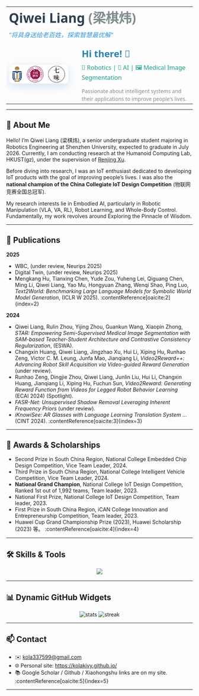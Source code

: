 <table width="100%" style="border-collapse: collapse; font-family: 'Segoe UI', Arial, sans-serif">
  <tr>
    <td colspan="2" style="padding-bottom: 20px">
      <h1 style="margin: 0; font-size: 2.5em; font-weight: 600; color: #2c3e50">Qiwei Liang <span style="color: #7f8c8d">(梁棋炜)</span></h1>
      <p style="margin: 10px 0 0; font-size: 1.2em; font-style: italic; color: #3498db">"将具身送给老百姓，探索智慧最优解"</p>
    </td>
  </tr>
  <tr>
    <td width="160" valign="middle" style="padding-right: 30px">
      <img src="./assets/school.png" alt="Shenzhen University" width="250" style="border-radius:12px; box-shadow: 0 8px 24px rgba(46, 134, 222, 0.2); border: 1px solid #eee"/>
    </td>
    <td valign="middle">
      <h2 style="margin:0 0 10px; font-size: 1.8em; color: #2980b9">Hi there! 👋</h2>
      <h3 style="margin:0; font-weight: 500; color: #16a085">🤖 Robotics | 🧠 AI | 🖼️ Medical Image Segmentation</h3>
      <p style="margin: 15px 0 0; color: #7f8c8d; line-height: 1.5">
        Passionate about intelligent systems and their applications to improve people's lives.
      </p>
    </td>
  </tr>
</table>

---

## 🌟 About Me
Hello! I’m Qiwei Liang (梁棋炜), a senior undergraduate student majoring in Robotics Engineering at Shenzhen University, expected to graduate in July 2026. Currently, I am conducting research at the Humanoid Computing Lab, HKUST(gz), under the supervision of [Renjing Xu](https://scholar.google.com/citations?user=Mu__bJEAAAAJ&hl=en). 

Before diving into research, I was an IoT enthusiast dedicated to developing IoT products with the goal of improving people’s lives. I was also the **national champion of the China Collegiate IoT Design Competition** (物联网竞赛全国总冠军).

My research interests lie in Embodied AI, particularly in Robotic Manipulation (VLA, VA, RL), Robot Learning, and Whole-Body Control. Fundamentally, my work revolves around Exploring the Pinnacle of Wisdom.

---

## 🚀 Publications
**2025**
- WBC, (under review, Neurips 2025)  
- Digital Twin, (under review, Neurips 2025)  
- Mengkang Hu, Tianxing Chen, Yude Zou, Yuheng Lei, Qiguang Chen, Ming Li, Qiwei Liang, Yao Mu, Hongyuan Zhang, Wenqi Shao, Ping Luo, *Text2World: Benchmarking Large Language Models for Symbolic World Model Generation*, (ICLR W 2025). :contentReference[oaicite:2]{index=2}

**2024**
- Qiwei Liang, Rulin Zhou, Yijing Zhou, Guankun Wang, Xiaopin Zhong, *STAR: Empowering Semi-Supervised Medical Image Segmentation with SAM-based Teacher-Student Architecture and Contrastive Consistency Regularization*, (ESWA).  
- Changxin Huang, Qiwei Liang, Jingzhao Xu, Hui Li, Xiping Hu, Runhao Zeng, Victor C. M. Leung, Junfa Mao, Jianqiang Li, *Video2Reward++: Advancing Robot Skill Acquisition via Video-guided Reward Generation* (under review).  
- Runhao Zeng, Dingjie Zhou, Qiwei Liang, Junlin Liu, Hui Li, Changxin Huang, Jianqiang Li, Xiping Hu, Fuchun Sun, *Video2Reward: Generating Reward Function from Videos for Legged Robot Behavior Learning* (ECAI 2024) (Spotlight).  
- *FASR-Net: Unsupervised Shadow Removal Leveraging Inherent Frequency Priors* (under review).  
- *iKnowiSee: AR Glasses with Language Learning Translation System ...* (CINT 2024). :contentReference[oaicite:3]{index=3}

---

## 🏅 Awards & Scholarships
- Second Prize in South China Region, National College Embedded Chip Design Competition, Vice Team Leader, 2024.  
- Third Prize in South China Region, National College Intelligent Vehicle Competition, Vice Team Leader, 2024.  
- **National Grand Champion**, National College IoT Design Competition, Ranked 1st out of 1,992 teams, Team leader, 2023.  
- National First Prize, National College IoT Design Competition, Team leader, 2023.  
- First Prize in South China Region, iCAN College Innovation and Entrepreneurship Competition, Team leader, 2023.  
- Huawei Cup Grand Championship Prize (2023), Huawei Scholarship (2023) 等。 :contentReference[oaicite:4]{index=4}

---

## 🛠 Skills & Tools
<p align="center">
  <img src="https://skillicons.dev/icons?i=python,pytorch,cpp,ros,arduino,raspberrypi,matlab,git,linux" />
</p>

---

## 📊 Dynamic GitHub Widgets
<p align="center">
  <img src="https://github-readme-stats.vercel.app/api?username=KolaKivy&show_icons=true&theme=radical" alt="stats" />
  <img src="https://github-readme-streak-stats.herokuapp.com/?user=KolaKivy&theme=radical" alt="streak" />
</p>

---

## 📫 Contact
- ✉️ kola337599@gmail.com  
- 🌐 Personal site: https://kolakivy.github.io/  
- 📚 Google Scholar / Github / Xiaohongshu links are on my site. :contentReference[oaicite:5]{index=5}

---